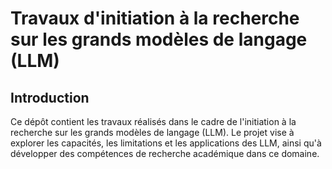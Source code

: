 # Travaux d'initiation à la recherche sur les grands modèles de langage (LLM)

## Introduction
Ce dépôt contient les travaux réalisés dans le cadre de l'initiation à la recherche sur les grands modèles de langage (LLM). Le projet vise à explorer les capacités, les limitations et les applications des LLM, ainsi qu'à développer des compétences de recherche académique dans ce domaine.




